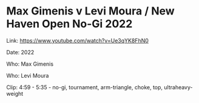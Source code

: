 # Max Gimenis v Levi Moura / New Haven Open No-Gi 2022

Link: https://www.youtube.com/watch?v=Ue3qYK8FhN0

Date: 2022

Who: Max Gimenis

Who: Levi Moura

Clip: 4:59 - 5:35 - no-gi, tournament, arm-triangle, choke, top, ultraheavy-weight
